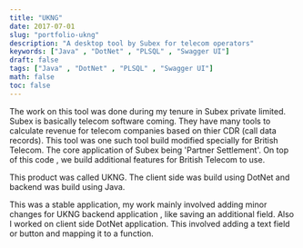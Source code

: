 ```yaml
---
title: "UKNG"
date: 2017-07-01
slug: "portfolio-ukng"
description: "A desktop tool by Subex for telecom operators"
keywords: ["Java" , "DotNet" , "PLSQL" , "Swagger UI"]
draft: false
tags: ["Java" , "DotNet" , "PLSQL" , "Swagger UI"]
math: false
toc: false
---
```


The work on this tool was done during my tenure in Subex private limited. Subex is basically telecom software coming. They have many tools to calculate revenue for telecom companies based on thier CDR (call data records).
This tool was one such tool build modified specially for British Telecom. The core application of Subex being 'Partner Settlement'. On top of this code , we build additional features for British Telecom to use. 

This product was called UKNG. The client side was build using DotNet and backend was build using Java.

This was a stable application, my work mainly involved adding minor changes for UKNG backend application , like saving an additional field.
Also I worked on client side DotNet application. This involved adding a text field or button and mapping it to a function.